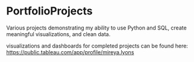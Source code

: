 # PortfolioProjects

Various projects demonstrating my ability to use Python and SQL, create meaningful visualizations, and clean data.

visualizations and dashboards for completed projects can be found here: https://public.tableau.com/app/profile/mireya.lyons

